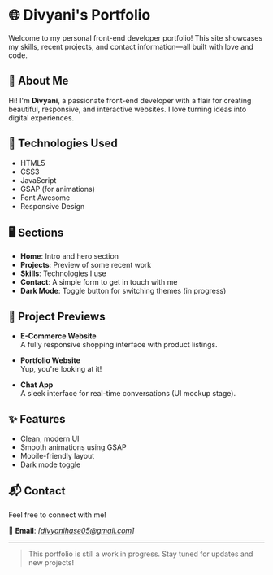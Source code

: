 # 🌐 Divyani's Portfolio

Welcome to my personal front-end developer portfolio! This site showcases my skills, recent projects, and contact information—all built with love and code.

## 🚀 About Me

Hi! I'm **Divyani**, a passionate front-end developer with a flair for creating beautiful, responsive, and interactive websites. I love turning ideas into digital experiences.

## 🔧 Technologies Used

- HTML5
- CSS3
- JavaScript
- GSAP (for animations)
- Font Awesome
- Responsive Design

## 🖥️ Sections

- **Home**: Intro and hero section
- **Projects**: Preview of some recent work
- **Skills**: Technologies I use
- **Contact**: A simple form to get in touch with me
- **Dark Mode**: Toggle button for switching themes (in progress)

## 📸 Project Previews

- **E-Commerce Website**  
  A fully responsive shopping interface with product listings.

- **Portfolio Website**  
  Yup, you're looking at it!

- **Chat App**  
  A sleek interface for real-time conversations (UI mockup stage).

## ✨ Features

- Clean, modern UI
- Smooth animations using GSAP
- Mobile-friendly layout
- Dark mode toggle

## 📬 Contact

Feel free to connect with me!

📧 **Email**: _[divyanihase05@gmail.com]_  
  

---

> This portfolio is still a work in progress. Stay tuned for updates and new projects!

